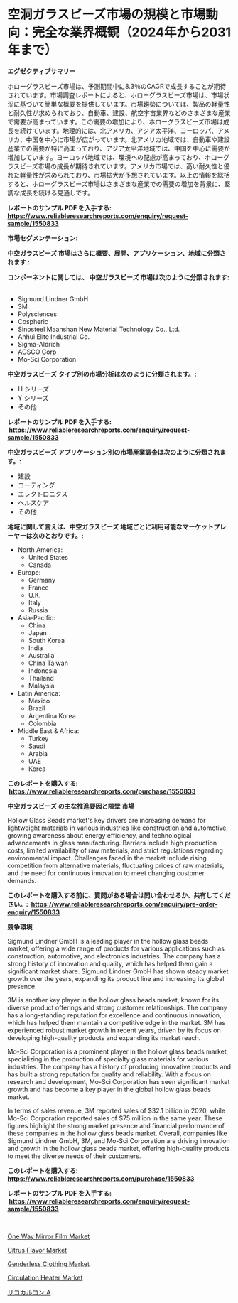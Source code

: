 <p><h1>空洞ガラスビーズ市場の規模と市場動向：完全な業界概観（2024年から2031年まで）</h1></p><p><strong>エグゼクティブサマリー</strong></p>
<p><p>ホローグラスビーズ市場は、予測期間中に8.3％のCAGRで成長することが期待されています。市場調査レポートによると、ホローグラスビーズ市場は、市場状況に基づいて簡単な概要を提供しています。市場趨勢については、製品の軽量性と耐久性が求められており、自動車、建設、航空宇宙業界などのさまざまな産業で需要が高まっています。この需要の増加により、ホローグラスビーズ市場は成長を続けています。地理的には、北アメリカ、アジア太平洋、ヨーロッパ、アメリカ、中国を中心に市場が広がっています。北アメリカ地域では、自動車や建設産業での需要が特に高まっており、アジア太平洋地域では、中国を中心に需要が増加しています。ヨーロッパ地域では、環境への配慮が高まっており、ホローグラスビーズ市場の成長が期待されています。アメリカ市場では、高い耐久性と優れた軽量性が求められており、市場拡大が予想されています。以上の情報を総括すると、ホローグラスビーズ市場はさまざまな産業での需要の増加を背景に、堅調な成長を続ける見通しです。</p></p>
<p><strong>レポートのサンプル PDF を入手する: <a href="https://www.reliableresearchreports.com/enquiry/request-sample/1550833">https://www.reliableresearchreports.com/enquiry/request-sample/1550833</a></strong></p>
<p><strong>市場セグメンテーション:</strong></p>
<p><strong> 中空ガラスビーズ 市場はさらに概要、展開、アプリケーション、地域に分類されます :</strong></p>
<p><strong>コンポーネントに関しては、 中空ガラスビーズ 市場は次のように分類されます: &nbsp;</strong></p>
<p><ul><li>Sigmund Lindner GmbH</li><li>3M</li><li>Polysciences</li><li>Cospheric</li><li>Sinosteel Maanshan New Material Technology Co., Ltd.</li><li>Anhui Elite Industrial Co.</li><li>Sigma-Aldrich</li><li>AGSCO Corp</li><li>Mo-Sci Corporation</li></ul></p>
<p><strong> 中空ガラスビーズ タイプ別の市場分析は次のように分類されます。:</strong></p>
<p><ul><li>H シリーズ</li><li>Y シリーズ</li><li>その他</li></ul></p>
<p><strong>レポートのサンプル PDF を入手する: &nbsp;<a href="https://www.reliableresearchreports.com/enquiry/request-sample/1550833">https://www.reliableresearchreports.com/enquiry/request-sample/1550833</a></strong></p>
<p><strong> 中空ガラスビーズ アプリケーション別の市場産業調査は次のように分類されます。:</strong></p>
<p><ul><li>建設</li><li>コーティング</li><li>エレクトロニクス</li><li>ヘルスケア</li><li>その他</li></ul></p>
<p><strong>地域に関して言えば、中空ガラスビーズ 地域ごとに利用可能なマーケットプレーヤーは次のとおりです。:</strong></p>
<p><ul>
    <li>
        North America:
        <ul>
            <li>United States</li>
            <li>Canada</li>
        </ul>
    </li>
    <li>
        Europe:
        <ul>
            <li>Germany</li>
            <li>France</li>
            <li>U.K.</li>
            <li>Italy</li>
            <li>Russia</li>
        </ul>
    </li>
    <li>
        Asia-Pacific:
        <ul>
            <li>China</li>
            <li>Japan</li>
            <li>South Korea</li>
            <li>India</li>
            <li>Australia</li>
            <li>China Taiwan</li>
            <li>Indonesia</li>
            <li>Thailand</li>
            <li>Malaysia</li>
        </ul>
    </li>
    <li>
        Latin America:
        <ul>
            <li>Mexico</li>
            <li>Brazil</li>
            <li>Argentina Korea</li>
            <li>Colombia</li>
        </ul>
    </li>
    <li>
        Middle East & Africa:
        <ul>
            <li>Turkey</li>
            <li>Saudi</li>
            <li>Arabia</li>
            <li>UAE</li>
            <li>Korea</li>
        </ul>
    </li>
    </ul></p>
<p><strong>このレポートを購入する: &nbsp;<a href="https://www.reliableresearchreports.com/purchase/1550833">https://www.reliableresearchreports.com/purchase/1550833</a></strong></p>
<p><strong>中空ガラスビーズ の主な推進要因と障壁 市場</strong></p>
<p><p>Hollow Glass Beads market's key drivers are increasing demand for lightweight materials in various industries like construction and automotive, growing awareness about energy efficiency, and technological advancements in glass manufacturing. Barriers include high production costs, limited availability of raw materials, and strict regulations regarding environmental impact. Challenges faced in the market include rising competition from alternative materials, fluctuating prices of raw materials, and the need for continuous innovation to meet changing customer demands.</p></p>
<p><strong>このレポートを購入する前に、質問がある場合は問い合わせるか、共有してください。:&nbsp; <a href="https://www.reliableresearchreports.com/enquiry/pre-order-enquiry/1550833">https://www.reliableresearchreports.com/enquiry/pre-order-enquiry/1550833</a></strong></p>
<p><strong>競争環境</strong></p>
<p><p>Sigmund Lindner GmbH is a leading player in the hollow glass beads market, offering a wide range of products for various applications such as construction, automotive, and electronics industries. The company has a strong history of innovation and quality, which has helped them gain a significant market share. Sigmund Lindner GmbH has shown steady market growth over the years, expanding its product line and increasing its global presence.</p><p>3M is another key player in the hollow glass beads market, known for its diverse product offerings and strong customer relationships. The company has a long-standing reputation for excellence and continuous innovation, which has helped them maintain a competitive edge in the market. 3M has experienced robust market growth in recent years, driven by its focus on developing high-quality products and expanding its market reach.</p><p>Mo-Sci Corporation is a prominent player in the hollow glass beads market, specializing in the production of specialty glass materials for various industries. The company has a history of producing innovative products and has built a strong reputation for quality and reliability. With a focus on research and development, Mo-Sci Corporation has seen significant market growth and has become a key player in the global hollow glass beads market.</p><p>In terms of sales revenue, 3M reported sales of $32.1 billion in 2020, while Mo-Sci Corporation reported sales of $75 million in the same year. These figures highlight the strong market presence and financial performance of these companies in the hollow glass beads market. Overall, companies like Sigmund Lindner GmbH, 3M, and Mo-Sci Corporation are driving innovation and growth in the hollow glass beads market, offering high-quality products to meet the diverse needs of their customers.</p></p>
<p><strong>このレポートを購入する: &nbsp; <a href="https://www.reliableresearchreports.com/purchase/1550833">https://www.reliableresearchreports.com/purchase/1550833</a></strong></p>
<p><strong>レポートのサンプル PDF を入手する: &nbsp;<a href="https://www.reliableresearchreports.com/enquiry/request-sample/1550833">https://www.reliableresearchreports.com/enquiry/request-sample/1550833</a></strong><strong></strong></p>
<p>&nbsp;</p>
<p><p><a href="https://github.com/vimar16th/Market-Research-Report-List-3/blob/main/one-way-mirror-film-market.md">One Way Mirror Film Market</a></p><p><a href="https://issuu.com/reportprime-2/docs/citrus-flavor-market-size-2030.pptx">Citrus Flavor Market</a></p><p><a href="https://github.com/luckyshygirl/Market-Research-Report-List-3/blob/main/genderless-clothing-market.md">Genderless Clothing Market</a></p><p><a href="https://issuu.com/reportprime-2/docs/circulation-heater-market-size-2030.pptx">Circulation Heater Market</a></p><p><a href="https://github.com/zjkmgcs938405/Market-Research-Report-List-1/blob/main/86746556811.md">リコカルコン A</a></p></p>